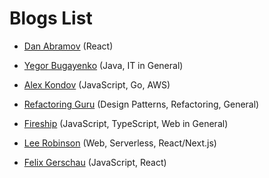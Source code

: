 
# Blogs List

- [Dan Abramov](https://overreacted.io/) (React)

- [Yegor Bugayenko](https://www.yegor256.com/best.html) (Java, IT in General)

- [Alex Kondov](https://alexkondov.com/) (JavaScript, Go, AWS)

- [Refactoring Guru](https://refactoring.guru/design-patterns) (Design Patterns, Refactoring, General)

- [Fireship](https://fireship.io/) (JavaScript, TypeScript, Web in General)

- [Lee Robinson](https://leerob.io/) (Web, Serverless, React/Next.js)

- [Felix Gerschau](https://felixgerschau.com/) (JavaScript, React)

